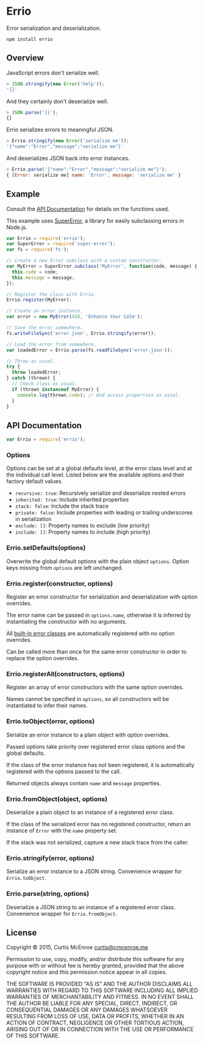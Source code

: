 # Errio

Error serialization and deserialization.

```
npm install errio
```

## Overview

JavaScript errors don't serialize well.

```javascript
> JSON.stringify(new Error('help'));
'{}'
```

And they certainly don't deserialize well.

```javascript
> JSON.parse('{}');
{}
```

Errio serializes errors to meaningful JSON.

```javascript
> Errio.stringify(new Error('serialize me'));
'{"name":"Error","message":"serialize me"}'
```

And deserializes JSON back into error instances.

```javascript
> Errio.parse('{"name":"Error","message":"serialize me"}');
{ [Error: serialize me] name: 'Error', message: 'serialize me' }
```

## Example

Consult the [API Documentation][docs] for details on the functions used.

This example uses [SuperError][super-error], a library for easily
subclassing errors in Node.js.

```javascript
var Errio = require('errio');
var SuperError = require('super-error');
var fs = require('fs');

// Create a new Error subclass with a custom constructor.
var MyError = SuperError.subclass('MyError', function(code, message) {
  this.code = code;
  this.message = message;
});

// Register the class with Errio.
Errio.register(MyError);

// Create an error instance.
var error = new MyError(420, 'Enhance Your Calm');

// Save the error somewhere.
fs.writeFileSync('error.json', Errio.stringify(error));

// Load the error from somewhere.
var loadedError = Errio.parse(fs.readFileSync('error.json'));

// Throw as usual.
try {
  throw loadedError;
} catch (thrown) {
  // Check class as usual.
  if (thrown instanceof MyError) {
    console.log(thrown.code); // And access properties as usual.
  }
}
```

[super-error]: https://github.com/busbud/super-error
[docs]: #api-documentation

## API Documentation

```javascript
var Errio = require('errio');
```

### Options

Options can be set at a global defaults level, at the error class level
and at the individual call level. Listed below are the available options
and their factory default values.

- `recursive: true`: Recursively serialize and deserialize nested errors
- `inherited: true`: Include inherited properties
- `stack: false`: Include the stack trace
- `private: false`: Include properties with leading or trailing
  underscores in serialization
- `exclude: []`: Property names to exclude (low priority)
- `include: []`: Property names to include (high priority)

### Errio.setDefaults(options)

Overwrite the global default options with the plain object `options`.
Option keys missing from `options` are left unchanged.

### Errio.register(constructor, options)

Register an error constructor for serialization and deserialization with
option overrides.

The error name can be passed in `options.name`, otherwise it is inferred by
instantiating the constructor with no arguments.

All [built-in error classes][builtins] are automatically registered with
no option overrides.

Can be called more than once for the same error constructor in order to
replace the option overrides.

[builtins]: https://developer.mozilla.org/en-US/docs/Web/JavaScript/Reference/Global_Objects/Error#Error_types

### Errio.registerAll(constructors, options)

Register an array of error constructors with the same option overrides.

Names cannot be specified in `options`, so all constructors will be
instantiated to infer their names.

### Errio.toObject(error, options)

Serialize an error instance to a plain object with option overrides.

Passed options take priority over registered error class options and the
global defaults.

If the class of the error instance has not been registered, it is
automatically registered with the options passed to the call.

Returned objects always contain `name` and `message` properties.

### Errio.fromObject(object, options)

Deserialize a plain object to an instance of a registered error class.

If the class of the serialized error has no registered constructor,
return an instance of `Error` with the `name` property set.

If the stack was not serialized, capture a new stack trace from the
caller.

### Errio.stringify(error, options)

Serialize an error instance to a JSON string. Convenience wrapper for
`Errio.toObject`.

### Errio.parse(string, options)

Deserialize a JSON string to an instance of a registered error class.
Convenience wrapper for `Errio.fromObject`.

## License

Copyright © 2015, Curtis McEnroe <curtis@cmcenroe.me>

Permission to use, copy, modify, and/or distribute this software for any
purpose with or without fee is hereby granted, provided that the above
copyright notice and this permission notice appear in all copies.

THE SOFTWARE IS PROVIDED "AS IS" AND THE AUTHOR DISCLAIMS ALL WARRANTIES
WITH REGARD TO THIS SOFTWARE INCLUDING ALL IMPLIED WARRANTIES OF
MERCHANTABILITY AND FITNESS. IN NO EVENT SHALL THE AUTHOR BE LIABLE FOR
ANY SPECIAL, DIRECT, INDIRECT, OR CONSEQUENTIAL DAMAGES OR ANY DAMAGES
WHATSOEVER RESULTING FROM LOSS OF USE, DATA OR PROFITS, WHETHER IN AN
ACTION OF CONTRACT, NEGLIGENCE OR OTHER TORTIOUS ACTION, ARISING OUT OF
OR IN CONNECTION WITH THE USE OR PERFORMANCE OF THIS SOFTWARE.
